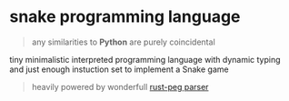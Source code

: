 # snake programming language
> any similarities to __Python__ are purely coincidental

tiny minimalistic interpreted programming language with dynamic typing and just enough instuction set to implement a Snake game

> heavily powered by wonderfull [rust-peg parser](https://github.com/kevinmehall/rust-peg/tree/master/tests/run-pass)
